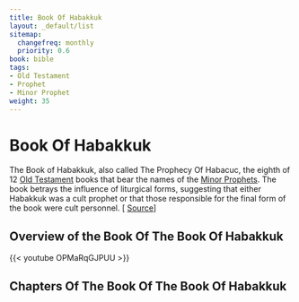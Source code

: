 ```yaml
---
title: Book Of Habakkuk
layout: _default/list
sitemap:
  changefreq: monthly
  priority: 0.6
book: bible
tags:
- Old Testament
- Prophet
- Minor Prophet
weight: 35
---
```

# Book Of Habakkuk
The Book of Habakkuk, also called The Prophecy Of Habacuc, the eighth of 12 [Old Testament](/tags/old-testament/) books that bear the names of the [Minor Prophets](/tags/minor-prophet/). The book betrays the influence of liturgical forms, suggesting that either Habakkuk was a cult prophet or that those responsible for the final form of the book were cult personnel. [ [Source](https://www.britannica.com/topic/The-Book-of-Habakkuk)]

## Overview of the Book Of The Book Of Habakkuk
{{< youtube OPMaRqGJPUU >}}

## Chapters Of The Book Of The Book Of Habakkuk